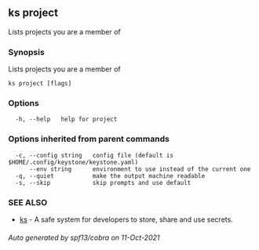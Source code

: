 ## ks project

Lists projects you are a member of

### Synopsis

Lists projects you are a member of

```
ks project [flags]
```

### Options

```
  -h, --help   help for project
```

### Options inherited from parent commands

```
  -c, --config string   config file (default is $HOME/.config/keystone/keystone.yaml)
      --env string      environment to use instead of the current one
  -q, --quiet           make the output machine readable
  -s, --skip            skip prompts and use default
```

### SEE ALSO

* [ks](ks.md)	 - A safe system for developers to store, share and use secrets.

###### Auto generated by spf13/cobra on 11-Oct-2021
